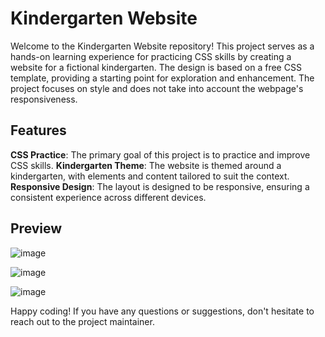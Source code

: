 # Kindergarten Website
Welcome to the Kindergarten Website repository! This project serves as a hands-on learning experience for practicing CSS skills by creating a website for a fictional kindergarten. The design is based on a free CSS template, providing a starting point for exploration and enhancement. The project focuses on style and does not take into account the webpage's responsiveness.

## Features
<b>CSS Practice</b>: The primary goal of this project is to practice and improve CSS skills.
<b>Kindergarten Theme</b>: The website is themed around a kindergarten, with elements and content tailored to suit the context.
<b>Responsive Design</b>: The layout is designed to be responsive, ensuring a consistent experience across different devices.

## Preview
![image](https://github.com/Anca2022/kindergdn/assets/98110730/a101d89c-bf2c-408c-93de-4fb572aa015a)

![image](https://github.com/Anca2022/kindergdn/assets/98110730/8196fa17-5959-4d05-89c3-f9e0b69b1710)

![image](https://github.com/Anca2022/kindergdn/assets/98110730/d6bfe710-5e7f-4ef4-bf76-27201e83cd54)


Happy coding! If you have any questions or suggestions, don't hesitate to reach out to the project maintainer.
